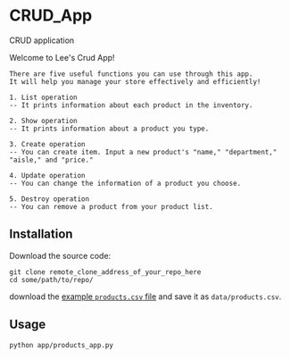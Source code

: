 # CRUD_App
CRUD application

Welcome to Lee's Crud App!

```shell
There are five useful functions you can use through this app.
It will help you manage your store effectively and efficiently!

1. List operation
-- It prints information about each product in the inventory.

2. Show operation
-- It prints information about a product you type.

3. Create operation
-- You can create item. Input a new product's "name," "department," "aisle," and "price."

4. Update operation
-- You can change the information of a product you choose.

5. Destroy operation
-- You can remove a product from your product list. 
```

## Installation

Download the source code:

```shell
git clone remote_clone_address_of_your_repo_here
cd some/path/to/repo/
```

download the [example `products.csv` file](https://raw.githubusercontent.com/prof-rossetti/nyu-info-2335-70-201706/master/projects/crud-app/products.csv) and save it as `data/products.csv`.


## Usage

```shell
python app/products_app.py
```
